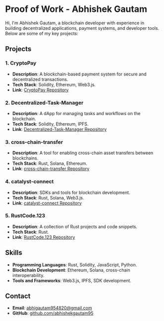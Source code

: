 # Proof of Work - Abhishek Gautam

Hi, I'm Abhishek Gautam, a blockchain developer with experience in building decentralized applications, payment systems, and developer tools. Below are some of my key projects:

## Projects

### 1. CryptoPay
- **Description**: A blockchain-based payment system for secure and decentralized transactions.
- **Tech Stack**: Solidity, Ethereum, Web3.js.
- **Link**: [CryptoPay Repository](https://github.com/abhishekgautam95/CryptoPay)

### 2. Decentralized-Task-Manager
- **Description**: A dApp for managing tasks and workflows on the blockchain.
- **Tech Stack**: Solidity, Ethereum, IPFS.
- **Link**: [Decentralized-Task-Manager Repository](https://github.com/abhishekgautam95/Decentralized-Task-Manager)

### 3. cross-chain-transfer
- **Description**: A tool for enabling cross-chain asset transfers between blockchains.
- **Tech Stack**: Rust, Solana, Ethereum.
- **Link**: [cross-chain-transfer Repository](https://github.com/abhishekgautam95/cross-chain-transfer)

### 4. catalyst-connect
- **Description**: SDKs and tools for blockchain development.
- **Tech Stack**: Rust, Solana, Web3.js.
- **Link**: [catalyst-connect Repository](https://github.com/abhishekgautam95/catalyst-connect)

### 5. RustCode.123
- **Description**: A collection of Rust projects and code snippets.
- **Tech Stack**: Rust.
- **Link**: [RustCode.123 Repository](https://github.com/abhishekgautam95/RustCode.123)

## Skills
- **Programming Languages**: Rust, Solidity, JavaScript, Python.
- **Blockchain Development**: Ethereum, Solana, cross-chain interoperability.
- **Tools and Frameworks**: Web3.js, IPFS, SDK development.

## Contact
- **Email**: abhigautam954820@gmail.com
- **GitHub**: [github.com/abhishekgautam95](https://github.com/abhishekgautam95)
